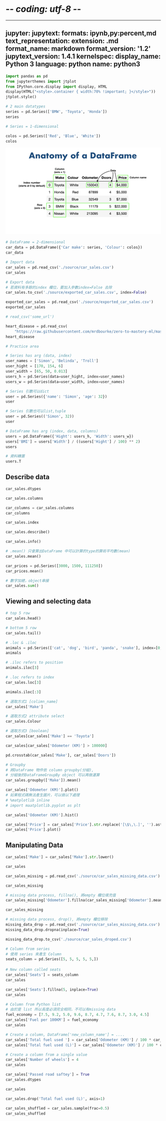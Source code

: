 # -*- coding: utf-8 -*-
---
jupyter:
  jupytext:
    formats: ipynb,py:percent,md
    text_representation:
      extension: .md
      format_name: markdown
      format_version: '1.2'
      jupytext_version: 1.4.1
  kernelspec:
    display_name: Python 3
    language: python
    name: python3
---

```python
import pandas as pd
from jupyterthemes import jtplot
from IPython.core.display import display, HTML
display(HTML("<style>.container { width:70% !important; }</style>"))
jtplot.style()
```

```python
# 2 main datatypes
series = pd.Series(['BMW', 'Toyota', 'Honda'])
series
```

```python
# Series = 1-dimensional
```

```python
colos = pd.Series(['Red', 'Blue', 'White'])
colos
```

![](./source/anatomy_of_data_frames.png)

```python
# DataFrame = 2-dimensional
car_data = pd.DataFrame({'Car make': series, 'Colour': colos})
car_data
```

```python
# Import data
car_sales = pd.read_csv('./source/car_sales.csv')
car_sales
```

```python
# Export data
# 若資料有多餘的index 欄位，要加入參數index=False 去除
car_sales.to_csv('./source/exported_car_sales.csv', index=False)
```

```python
exported_car_sales = pd.read_csv('./source/exported_car_sales.csv')
exported_car_sales
```

```python
# read_csv('some_url')
```

```python
heart_disease = pd.read_csv(
    "https://raw.githubusercontent.com/mrdbourke/zero-to-mastery-ml/master/data/heart-disease.csv")
heart_disease
```

```python
# Practice area
```

```python
# Series has arg (data, index)
user_names = ['Simon', 'Belinda', 'Troll']
user_hight = [170, 154, 6]
user_width = [65, 50, 0.013]
users_h = pd.Series(data=user_hight, index=user_names)
users_w = pd.Series(data=user_width, index=user_names)
```

```python
# Series 引數可以dict
user = pd.Series({'name': 'Simon', 'age': 32})
user
```

```python
# Series 引數也可以list,tuple
user = pd.Series(('Simon', 32))
user
```

```python
# DataFrame has arg (index, data, columns)
users = pd.DataFrame({'Hight': users_h, 'Width': users_w})
users['BMI'] = users['Width'] / ((users['Hight'] / 100) ** 2)
users
```

```python
# 資料轉置
users.T
```

## Describe data

```python
car_sales.dtypes
```

```python
car_sales.columns
```

```python
car_columns = car_sales.columns
car_columns
```

```python
car_sales.index
```

```python
car_sales.describe()
```

```python
car_sales.info()
```

```python
# .mean() 只會算出DataFrame 中可以計算的type的算術平均數(mean)
car_sales.mean()
```

```python
car_prices = pd.Series([3000, 1500, 111250])
car_prices.mean()
```

```python
# 數字加總，object串接
car_sales.sum()
```

## Viewing and selecting data

```python
# top 5 row 
car_sales.head()
```

```python
# bottom 5 row
car_sales.tail()
```

```python
# .loc & .iloc
animals = pd.Series(['cat', 'dog', 'bird', 'panda', 'snake'], index=[0, 3, 9, 8, 3])
animals
```

```python
# .iloc refers to position
animals.iloc[3]
```

```python
# .loc refers to index
car_sales.loc[3]
```

```python
animals.iloc[:3]
```

```python
# 選取方式1 [colimn_name]
car_sales['Make']
```

```python
# 選取方式2 attribute select
car_sales.Colour
```

```python
# 選取方式3 [boolean]
car_sales[car_sales['Make'] == 'Toyota']
```

```python
car_sales[car_sales['Odometer (KM)'] > 100000]
```

```python
pd.crosstab(car_sales['Make'], car_sales['Doors'])
```

```python
# Groupby
# 將DataFrame 物件依 column groupby(分組),
# 分組後的DataFrameGroupBy object 可以再做運算
car_sales.groupby(['Make']).mean()
```

```python
car_sales['Odometer (KM)'].plot()
# 如果程式碼無法產生圖片，可以做以下處理
# %matplotlib inline
# import maatplotlib.pyplot as plt
```

```python
car_sales['Odometer (KM)'].hist()
```

```python
car_sales['Price'] = car_sales['Price'].str.replace('[\$\,\.]', '').astype(int)
car_sales['Price'].plot()
```

## Manipulating Data

```python
car_sales['Make'] = car_sales['Make'].str.lower()
```

```python
car_sales
```

```python
car_sales_missing = pd.read_csv('./source/car_sales_missing_data.csv')
```

```python
car_sales_missing
```

```python
# missing data process, fillna(), 將empty 欄位填充值
car_sales_missing['Odometer'].fillna(car_sales_missing['Odometer'].mean(), inplace=True)
```

```python
car_sales_missing
```

```python
# missing data process, drop(), 將empty 欄位移除
missing_data_drop = pd.read_csv('./source/car_sales_missing_data.csv')
missing_data_drop.dropna(inplace=True)
```

```python
missing_data_drop.to_csv('./source/car_sales_droped.csv')
```

```python
# Column from series
# 使用 series 來產生 Column
seats_column = pd.Series([5, 5, 5, 5, 5,])

# New column called seats
car_sales['Seats'] = seats_column
car_sales
```


```python
car_sales['Seats'].fillna(5, inplace=True)
car_sales
```

```python
# Column from Python list
# 由於是 list 所以長度必須完全相同，不可以有missing data
fuel_economy = [7.5, 9.2, 5.0, 9.6, 8.7, 4.7, 7.6, 8.7, 3.0, 4.5]
car_sales['Fuel per 100KM'] = fuel_economy
car_sales
```

```python
# Create a column, DataFrame['new_column_name'] = ....
car_sales['Total fuel used '] = car_sales['Odometer (KM)'] / 100 * car_sales['Fuel per 100KM']
car_sales['Total fuel used (L)'] = car_sales['Odometer (KM)'] / 100 * car_sales['Fuel per 100KM']
```

```python
# Create a column from a single value
car_sales['Number of wheels'] = 4
car_sales
```

```python
car_sales['Passed road saftey'] = True
car_sales.dtypes
```

```python
car_sales
```

```python
car_sales.drop('Total fuel used (L)', axis=1)
```

```python
car_sales_shuffled = car_sales.sample(frac=0.5)
car_sales_shuffled
```
